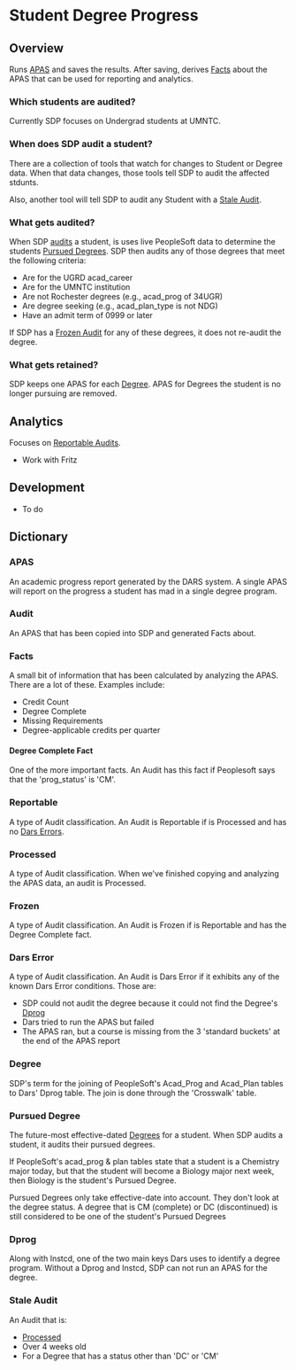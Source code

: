 Student Degree Progress
==========================

## Overview

Runs [APAS](#apas) and saves the results. After saving, derives [Facts](#facts) about the APAS that can be used for reporting and analytics.

### Which students are audited?

Currently SDP focuses on Undergrad students at UMNTC.

### When does SDP audit a student?

There are a collection of tools that watch for changes to Student or Degree data. When that data changes, those tools tell SDP to audit the affected stdunts.

Also, another tool will tell SDP to audit any Student with a [Stale Audit](#stale_audit).

### What gets audited?

When SDP [audits](#audit) a student, is uses live PeopleSoft data to determine the students [Pursued Degrees](#pursued_degree). SDP then audits any of those degrees that meet the following criteria:

- Are for the UGRD acad_career
- Are for the UMNTC institution
- Are not Rochester degrees (e.g., acad_prog of 34UGR)
- Are degree seeking (e.g., acad_plan_type is not NDG)
- Have an admit term of 0999 or later

If SDP has a [Frozen Audit](#frozen) for any of these degrees, it does not re-audit the degree.

### What gets retained?

SDP keeps one APAS for each [Degree](#degree). APAS for Degrees the student is no longer pursuing are removed.

## Analytics

Focuses on [Reportable Audits](#reportable).

- Work with Fritz

## Development

- To do

## Dictionary

### APAS<a name="apas"></a>

An academic progress report generated by the DARS system. A single APAS will report on the progress a student has mad in a single degree program.

### Audit<a name="audit"></a>

An APAS that has been copied into SDP and generated Facts about.

### Facts<a name="facts"></a>

A small bit of information that has been calculated by analyzing the APAS. There are a lot of these. Examples include:

- Credit Count
- Degree Complete
- Missing Requirements
- Degree-applicable credits per quarter

#### Degree Complete Fact

One of the more important facts. An Audit has this fact if Peoplesoft says that the 'prog_status' is 'CM'.

### Reportable<a name="reportable"></a>

A type of Audit classification. An Audit is Reportable if is Processed and has no [Dars Errors](#dars_error).

### Processed<a name="processed"></a>

A type of Audit classification. When we've finished copying and analyzing the APAS data, an audit is Processed.

### Frozen<a name="frozen"></a>

A type of Audit classification. An Audit is Frozen if is Reportable and has the Degree Complete fact.

### Dars Error<a name="dars_error"></a>

A type of Audit classification. An Audit is Dars Error if it exhibits any of the known Dars Error conditions. Those are:

- SDP could not audit the degree because it could not find the Degree's [Dprog](#dprog)
- Dars tried to run the APAS but failed
- The APAS ran, but a course is missing from the 3 'standard buckets' at the end of the APAS report

### Degree<a name="degree"></a>

SDP's term for the joining of PeopleSoft's Acad_Prog and Acad_Plan tables to Dars' Dprog table. The join is done through the 'Crosswalk' table.

### Pursued Degree<a name="pursued_degree"></a>

The future-most effective-dated [Degrees](#degree) for a student. When SDP audits a student, it audits their pursued degrees.

If PeopleSoft's acad_prog & plan tables state that a student is a Chemistry major today, but that the student will become a Biology major next week, then Biology is the student's Pursued Degree.

Pursued Degrees only take effective-date into account. They don't look at the degree status. A degree that is CM (complete) or DC (discontinued) is still considered to be one of the student's Pursued Degrees

### Dprog<a name="dprog"></a>

Along with Instcd, one of the two main keys Dars uses to identify a degree program. Without a Dprog and Instcd, SDP can not run an APAS for the degree.

### Stale Audit<a name="stale_audit"></a>

An Audit that is:
- [Processed](#processed)
- Over 4 weeks old
- For a Degree that has a status other than 'DC' or 'CM'
